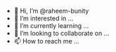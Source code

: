 - 👋 Hi, I’m @raheem-bunity
- 👀 I’m interested in ...
- 🌱 I’m currently learning ...
- 💞️ I’m looking to collaborate on ...
- 📫 How to reach me ...

<!---
raheem-bunity/raheem-bunity is a ✨ special ✨ repository because its `README.md` (this file) appears on your GitHub profile.
You can click the Preview link to take a look at your changes.
--->
